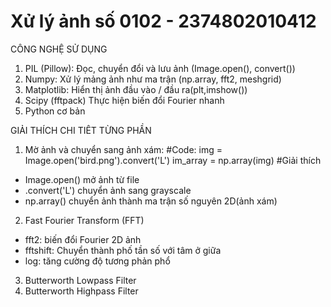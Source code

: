 # Xử lý ảnh số 0102 - 2374802010412
CÔNG NGHỆ SỬ DỤNG
1. PIL (Pillow): Đọc, chuyển đổi và lưu ảnh (Image.open(), convert())
2. Numpy: Xử lý mảng ảnh như ma trận (np.array, fft2, meshgrid)
3. Matplotlib: Hiển thị ảnh đầu vào / đầu ra(plt,imshow())
4. Scipy (fftpack) Thực hiện biến đổi Fourier nhanh 
5. Python cơ bản

GIẢI THÍCH CHI TIÊT TỪNG PHẦN 
1. Mờ ảnh và chuyển sang ảnh xám:
#Code: 
img = Image.open('bird.png').convert('L')
im_array = np.array(img)
#Giải thích
- Image.open() mở ảnh từ file
- .convert('L') chuyển ảnh sang grayscale
- np.array() chuyển ảnh thành ma trận số nguyên 2D(ảnh xám)

2. Fast Fourier Transform (FFT)
- fft2: biến đổi Fourier 2D ảnh 
- fftshift: Chuyển thành phố tần số với tâm ở giữa 
- log: tăng cường độ tương phản phổ
 3. Butterworth Lowpass Filter
 4. Butterworth Highpass Filter 
